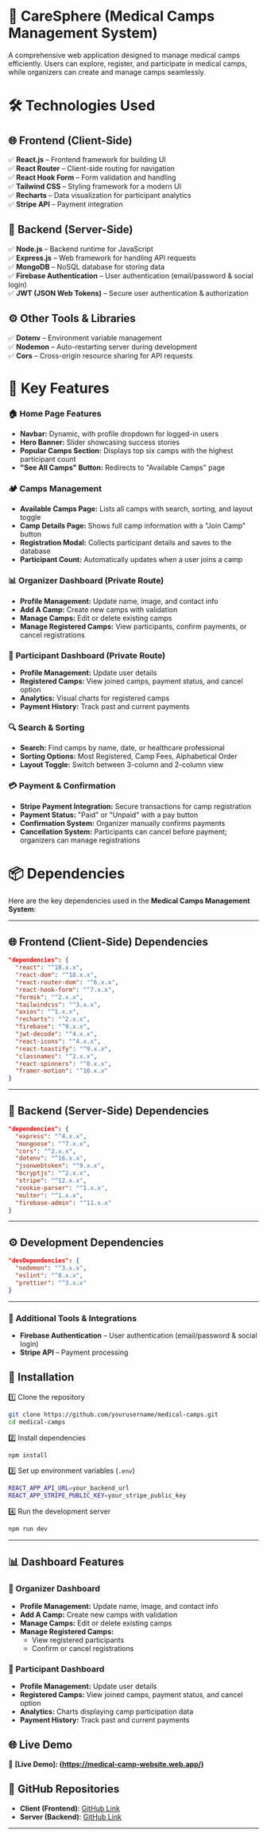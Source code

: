 # 🏥 CareSphere (Medical Camps Management System)  

A comprehensive web application designed to manage medical camps efficiently. Users can explore, register, and participate in medical camps, while organizers can create and manage camps seamlessly.

# 🛠️ Technologies Used  

## 🌐 **Frontend (Client-Side)**  
✅ **React.js** – Frontend framework for building UI  
✅ **React Router** – Client-side routing for navigation  
✅ **React Hook Form** – Form validation and handling  
✅ **Tailwind CSS** – Styling framework for a modern UI  
✅ **Recharts** – Data visualization for participant analytics  
✅ **Stripe API** – Payment integration  

## 🔗 **Backend (Server-Side)**  
✅ **Node.js** – Backend runtime for JavaScript  
✅ **Express.js** – Web framework for handling API requests  
✅ **MongoDB** – NoSQL database for storing data  
✅ **Firebase Authentication** – User authentication (email/password & social login)  
✅ **JWT (JSON Web Tokens)** – Secure user authentication & authorization  
 
## ⚙️ **Other Tools & Libraries**  
✅ **Dotenv** – Environment variable management  
✅ **Nodemon** – Auto-restarting server during development  
✅ **Cors** – Cross-origin resource sharing for API requests  

# 🚀 Key Features  

### 🏠 **Home Page Features**  
- **Navbar:** Dynamic, with profile dropdown for logged-in users  
- **Hero Banner:** Slider showcasing success stories  
- **Popular Camps Section:** Displays top six camps with the highest participant count  
- **"See All Camps" Button:** Redirects to "Available Camps" page  

### 🏕 **Camps Management**  
- **Available Camps Page:** Lists all camps with search, sorting, and layout toggle  
- **Camp Details Page:** Shows full camp information with a "Join Camp" button  
- **Registration Modal:** Collects participant details and saves to the database  
- **Participant Count:** Automatically updates when a user joins a camp  

### 📊 **Organizer Dashboard (Private Route)**  
- **Profile Management:** Update name, image, and contact info  
- **Add A Camp:** Create new camps with validation  
- **Manage Camps:** Edit or delete existing camps  
- **Manage Registered Camps:** View participants, confirm payments, or cancel registrations  

### 👤 **Participant Dashboard (Private Route)**  
- **Profile Management:** Update user details  
- **Registered Camps:** View joined camps, payment status, and cancel option  
- **Analytics:** Visual charts for registered camps  
- **Payment History:** Track past and current payments  

### 🔍 **Search & Sorting**  
- **Search:** Find camps by name, date, or healthcare professional  
- **Sorting Options:** Most Registered, Camp Fees, Alphabetical Order  
- **Layout Toggle:** Switch between 3-column and 2-column view  

### 💳 **Payment & Confirmation**  
- **Stripe Payment Integration:** Secure transactions for camp registration  
- **Payment Status:** "Paid" or "Unpaid" with a pay button  
- **Confirmation System:** Organizer manually confirms payments  
- **Cancellation System:** Participants can cancel before payment; organizers can manage registrations  

# 📦 Dependencies  

Here are the key dependencies used in the **Medical Camps Management System**:

---

## 🌐 **Frontend (Client-Side) Dependencies**  

```json
"dependencies": {
  "react": "^18.x.x",
  "react-dom": "^18.x.x",
  "react-router-dom": "^6.x.x",
  "react-hook-form": "^7.x.x",
  "formik": "^2.x.x",
  "tailwindcss": "^3.x.x",
  "axios": "^1.x.x",
  "recharts": "^2.x.x",
  "firebase": "^9.x.x",
  "jwt-decode": "^4.x.x",
  "react-icons": "^4.x.x",
  "react-toastify": "^9.x.x",
  "classnames": "^2.x.x",
  "react-spinners": "^0.x.x",
  "framer-motion": "^10.x.x"
}
```

---

## 🔗 **Backend (Server-Side) Dependencies**  

```json
"dependencies": {
  "express": "^4.x.x",
  "mongoose": "^7.x.x",
  "cors": "^2.x.x",
  "dotenv": "^16.x.x",
  "jsonwebtoken": "^9.x.x",
  "bcryptjs": "^2.x.x",
  "stripe": "^12.x.x",
  "cookie-parser": "^1.x.x",
  "multer": "^1.x.x",
  "firebase-admin": "^11.x.x"
}
```

---

## ⚙️ **Development Dependencies**  

```json
"devDependencies": {
  "nodemon": "^3.x.x",
  "eslint": "^8.x.x",
  "prettier": "^3.x.x"
}
```

---

### 🔹 **Additional Tools & Integrations**  
- **Firebase Authentication** – User authentication (email/password & social login)  
- **Stripe API** – Payment processing  

## 🚀 Installation

1️⃣ Clone the repository  
```sh
git clone https://github.com/yourusername/medical-camps.git
cd medical-camps
```

2️⃣ Install dependencies  
```sh
npm install
```

3️⃣ Set up environment variables (`.env`)  
```sh
REACT_APP_API_URL=your_backend_url
REACT_APP_STRIPE_PUBLIC_KEY=your_stripe_public_key
```

4️⃣ Run the development server  
```sh
npm run dev
```

---

## 📊 Dashboard Features  

### 🏥 Organizer Dashboard  

- **Profile Management:** Update name, image, and contact info  
- **Add A Camp:** Create new camps with validation  
- **Manage Camps:** Edit or delete existing camps  
- **Manage Registered Camps:**  
  - View registered participants  
  - Confirm or cancel registrations  

### 👤 Participant Dashboard  

- **Profile Management:** Update user details  
- **Registered Camps:** View joined camps, payment status, and cancel option  
- **Analytics:** Charts displaying camp participation data  
- **Payment History:** Track past and current payments

## 🌐 Live Demo  
🔗 **[Live Demo]: (https://medical-camp-website.web.app/)** 

## 📂 GitHub Repositories  
- **Client (Frontend)**: [GitHub Link](#)  
- **Server (Backend)**: [GitHub Link](#)  

---






